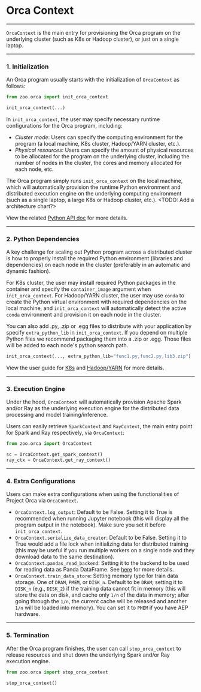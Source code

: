 # Orca Context

---

`OrcaContext` is the main entry for provisioning the Orca program on the underlying cluster (such as K8s or Hadoop cluster), or just on a single laptop.

---
### **1. Initialization**

An Orca program usually starts with the initialization of `OrcaContext` as follows:

```python
from zoo.orca import init_orca_context

init_orca_context(...)
```

In `init_orca_context`, the user may specify necessary runtime configurations for the Orca program, including:

- *Cluster mode*: Users can specify the computing environment for the program (a local machine, K8s cluster, Hadoop/YARN cluster, etc.).
- *Physical resources*: Users can specify the amount of physical resources to be allocated for the program on the underlying cluster, including the number of nodes in the cluster, the cores and memory allocated for each node, etc.

The Orca program simply runs `init_orca_context` on the local machine, which will automatically provision the runtime Python environment and distributed execution engine on the underlying computing environment (such as a single laptop, a large K8s or Hadoop cluster, etc.). <TODO: Add a architecture chart?>

View the related [Python API doc]() for more details.

---
### **2. Python Dependencies**

A key challenge for scaling out Python program across a distributed cluster is how to properly install the required Python environment (libraries and dependencies) on each node in the cluster (preferably in an automatic and dynamic fashion). 

For K8s cluster, the user may install required Python packages in the container and specify the `container_image` argument when `init_orca_context`. For Hadoop/YARN cluster, the user may use `conda` to create the Python virtual environment with required dependencies on the local machine, and `init_orca_context` will automatically detect the active `conda` environment and provision it on each node in the cluster.

You can also add .py, .zip or .egg files to distribute with your application by specify `extra_python_lib` in `init_orca_context`. If you depend on multiple Python files we recommend packaging them into a .zip or .egg. Those files will be added to each node's python search path.

```python
init_orca_context(..., extra_python_lib="func1.py,func2.py,lib3.zip")
```

View the user guide for [K8s](../../UserGuide/k8s.md) and [Hadoop/YARN](../../UserGuide/hadoop.md) for more details.

---
### **3. Execution Engine**

Under the hood, `OrcaContext` will automatically provision Apache Spark and/or Ray as the underlying execution engine for the distributed data processing and model training/inference.

Users can easily retrieve `SparkContext` and `RayContext`, the main entry point for Spark and Ray respectively, via `OrcaContext`:

```python
from zoo.orca import OrcaContext

sc = OrcaContext.get_spark_context()
ray_ctx = OrcaContext.get_ray_context()
```

---
### **4. Extra Configurations**

Users can make extra configurations when using the functionalities of Project Orca via `OrcaContext`.

* `OrcaContext.log_output`: Default to be False. Setting it to True is recommended when running Jupyter notebook (this will display all the program output in the notebook). Make sure you set it before `init_orca_context`.
* `OrcaContext.serialize_data_creator`: Default to be False. Setting it to True would add a file lock when initializing data for distributed training (this may be useful if you run multiple workers on a single node and they download data to the same destination).
* `OrcaContext.pandas_read_backend`: Setting it to the backend to be used for reading data as Panda DataFrame. See [here](./data-parallel-processing.html#data-parallel-pandas) for more details.
* `OrcaContext.train_data_store`: Setting memory type for train data storage. One of `DRAM`, `PMEM`, or `DISK_n`. Default to be `DRAM`; setting it to `DISK_n` (e.g., `DISK_2`) if the training data cannot fit in memory (this will store the data on disk, and cache only `1/n` of the data in memory; after going through the `1/n`,  the current cache will be released and another `1/n` will be loaded into memory). You can set it to `PMEM` if you have AEP hardware.

---
### **5. Termination**

After the Orca program finishes, the user can call `stop_orca_context` to release resources and shut down the underlying Spark and/or Ray execution engine.

```python
from zoo.orca import stop_orca_context

stop_orca_context()
```
